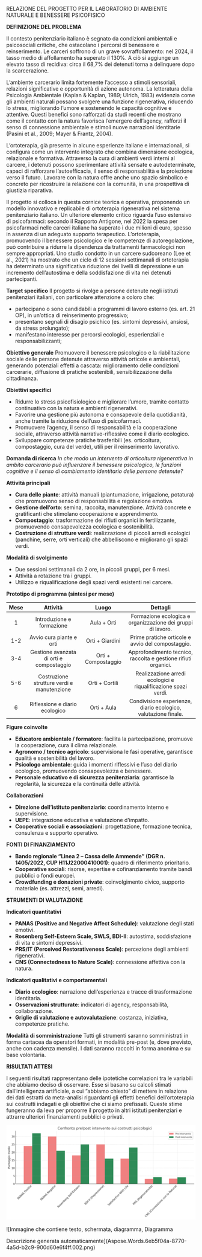 ﻿RELAZIONE DEL PROGETTO PER IL LABORATORIO DI AMBIENTE NATURALE E BENESSERE PSICOFISICO

**DEFINIZIONE DEL PROBLEMA**

Il contesto penitenziario italiano è segnato da condizioni ambientali e psicosociali critiche, che ostacolano i percorsi di benessere e reinserimento. Le carceri soffrono di un grave sovraffollamento: nel 2024, il tasso medio di affollamento ha superato il 130%. A ciò si aggiunge un elevato tasso di recidiva: circa il 68,7% dei detenuti torna a delinquere dopo la scarcerazione.

L’ambiente carcerario limita fortemente l’accesso a stimoli sensoriali, relazioni significative e opportunità di azione autonoma. La letteratura della Psicologia Ambientale (Kaplan & Kaplan, 1989; Ulrich, 1983) evidenzia come gli ambienti naturali possano svolgere una funzione rigenerativa, riducendo lo stress, migliorando l’umore e sostenendo le capacità cognitive e attentive. Questi benefici sono rafforzati da studi recenti che mostrano come il contatto con la natura favorisca l’emergere dell’agency, rafforzi il senso di connessione ambientale e stimoli nuove narrazioni identitarie (Pasini et al., 2009; Mayer & Frantz, 2004).

L’ortoterapia, già presente in alcune esperienze italiane e internazionali, si configura come un intervento integrato che combina dimensione ecologica, relazionale e formativa. Attraverso la cura di ambienti verdi interni al carcere, i detenuti possono sperimentare attività sensate e autodeterminate, capaci di rafforzare l’autoefficacia, il senso di responsabilità e la proiezione verso il futuro. Lavorare con la natura offre anche uno spazio simbolico e concreto per ricostruire la relazione con la comunità, in una prospettiva di giustizia riparativa.

Il progetto si colloca in questa cornice teorica e operativa, proponendo un modello innovativo e replicabile di ortoterapia rigenerativa nel sistema penitenziario italiano. Un ulteriore elemento critico riguarda l’uso estensivo di psicofarmaci: secondo il Rapporto Antigone, nel 2022 la spesa per psicofarmaci nelle carceri italiane ha superato i due milioni di euro, spesso in assenza di un adeguato supporto terapeutico. L’ortoterapia, promuovendo il benessere psicologico e le competenze di autoregolazione, può contribuire a ridurre la dipendenza da trattamenti farmacologici non sempre appropriati. Uno studio condotto in un carcere sudcoreano (Lee et al., 2021) ha mostrato che un ciclo di 12 sessioni settimanali di ortoterapia ha determinato una significativa riduzione dei livelli di depressione e un incremento dell’autostima e della soddisfazione di vita nei detenuti partecipanti.

**Target specifico**
Il progetto si rivolge a persone detenute negli istituti penitenziari italiani, con particolare attenzione a coloro che:

- partecipano o sono candidabili a programmi di lavoro esterno (es. art. 21 OP), in un’ottica di reinserimento progressivo;
- presentano segnali di disagio psichico (es. sintomi depressivi, ansiosi, da stress prolungato);
- manifestano interesse per percorsi ecologici, esperienziali e responsabilizzanti;

**Obiettivo generale**
Promuovere il benessere psicologico e la riabilitazione sociale delle persone detenute attraverso attività orticole e ambientali, generando potenziali effetti a cascata: miglioramento delle condizioni carcerarie, diffusione di pratiche sostenibili, sensibilizzazione della cittadinanza.

**Obiettivi specifici**

- Ridurre lo stress psicofisiologico e migliorare l’umore, tramite contatto continuativo con la natura e ambienti rigenerativi.
- Favorire una gestione più autonoma e consapevole della quotidianità, anche tramite la riduzione dell’uso di psicofarmaci.
- Promuovere l’agency, il senso di responsabilità e la cooperazione sociale, attraverso attività narrativo-riflessive come il diario ecologico.
- Sviluppare competenze pratiche trasferibili (es. orticoltura, compostaggio, cura del verde), utili per il reinserimento lavorativo.

**Domanda di ricerca**
*In che modo un intervento di orticoltura rigenerativa in ambito carcerario può influenzare il benessere psicologico, le funzioni cognitive e il senso di cambiamento identitario delle persone detenute?*

**Attività principali**

- **Cura delle piante**: attività manuali (piantumazione, irrigazione, potatura) che promuovono senso di responsabilità e regolazione emotiva.
- **Gestione dell’orto**: semina, raccolta, manutenzione. Attività concrete e gratificanti che stimolano cooperazione e apprendimento.
- **Compostaggio**: trasformazione dei rifiuti organici in fertilizzante, promuovendo consapevolezza ecologica e sostenibilità.
- **Costruzione di strutture verdi**: realizzazione di piccoli arredi ecologici (panchine, serre, orti verticali) che abbelliscono e migliorano gli spazi verdi.

**Modalità di svolgimento**

- Due sessioni settimanali da 2 ore, in piccoli gruppi, per 6 mesi.
- Attività a rotazione tra i gruppi.
- Utilizzo e riqualificazione degli spazi verdi esistenti nel carcere.

**Prototipo di programma (sintesi per mese)**

|**Mese**|**Attività**|**Luogo**|**Dettagli**|
| :-: | :-: | :-: | :-: |
|1|Introduzione e formazione|Aula + Orti|Formazione ecologica e organizzazione dei gruppi di lavoro.|
|1-2|Avvio cura piante e orti|Orti + Giardini|Prime pratiche orticole e avvio del compostaggio.|
|3-4|Gestione avanzata di orti e compostaggio|Orti + Compostaggio|Approfondimento tecnico, raccolta e gestione rifiuti organici.|
|5-6|Costruzione strutture verdi e manutenzione|Orti + Cortili|Realizzazione arredi ecologici e riqualificazione spazi verdi.|
|6|Riflessione e diario ecologico|Orti + Aula|Condivisione esperienze, diario ecologico, valutazione finale.|

**Figure coinvolte**

- **Educatore ambientale / formatore**: facilita la partecipazione, promuove la cooperazione, cura il clima relazionale.
- **Agronomo / tecnico agricolo**: supervisiona le fasi operative, garantisce qualità e sostenibilità del lavoro.
- **Psicologo ambientale**: guida i momenti riflessivi e l’uso del diario ecologico, promuovendo consapevolezza e benessere.
- **Personale educativo e di sicurezza penitenziaria**: garantisce la regolarità, la sicurezza e la continuità delle attività.

**Collaborazioni**

- **Direzione dell’istituto penitenziario**: coordinamento interno e supervisione.
- **UEPE**: integrazione educativa e valutazione d’impatto.
- **Cooperative sociali e associazioni**: progettazione, formazione tecnica, consulenza e supporto operativo.

**FONTI DI FINANZIAMENTO**

- **Bando regionale “Linea 2 – Cassa delle Ammende” (DGR n. 1405/2022, CUP H11J22000410001)**: quadro di riferimento prioritario.
- **Cooperative sociali**: risorse, expertise e cofinanziamento tramite bandi pubblici o fondi europei.
- **Crowdfunding e donazioni private**: coinvolgimento civico, supporto materiale (es. attrezzi, semi, arredi).

**STRUMENTI DI VALUTAZIONE**

**Indicatori quantitativi**

- **PANAS (Positive and Negative Affect Schedule)**: valutazione degli stati emotivi.
- **Rosenberg Self-Esteem Scale, SWLS, BDI-II**: autostima, soddisfazione di vita e sintomi depressivi.
- **PRS/IT (Perceived Restorativeness Scale)**: percezione degli ambienti rigenerativi.
- **CNS (Connectedness to Nature Scale)**: connessione affettiva con la natura.

**Indicatori qualitativi e comportamentali**

- **Diario ecologico**: narrazione dell’esperienza e tracce di trasformazione identitaria.
- **Osservazioni strutturate**: indicatori di agency, responsabilità, collaborazione.
- **Griglie di valutazione e autovalutazione**: costanza, iniziativa, competenze pratiche.

**Modalità di somministrazione**
Tutti gli strumenti saranno somministrati in forma cartacea da operatori formati, in modalità pre-post (e, dove previsto, anche con cadenza mensile). I dati saranno raccolti in forma anonima e su base volontaria.

**RISULTATI ATTESI** 

I seguenti risultati rappresentano delle ipotetiche correlazioni tra le variabili che abbiamo deciso di osservare. Esse si basano su calcoli stimati dall’intelligenza artificiale, a cui “abbiamo chiesto” di mettere in relazione dei dati estratti da meta-analisi riguardanti gli effetti benefici dell’ortoterapia sui costrutti indagati e gli obiettivi che ci siamo prefissati. Queste stime fungeranno da leva per proporre il progetto in altri istituti penitenziari e attrarre ulteriori finanziamenti pubblici o privati.

![](Aspose.Words.6eb5f04a-8770-4a5d-b2c9-900d60e6f4ff.001.png)

![Immagine che contiene testo, schermata, diagramma, Diagramma

Descrizione generata automaticamente](Aspose.Words.6eb5f04a-8770-4a5d-b2c9-900d60e6f4ff.002.png)
